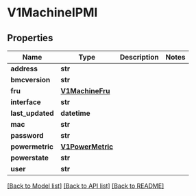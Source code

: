 # V1MachineIPMI

## Properties
Name | Type | Description | Notes
------------ | ------------- | ------------- | -------------
**address** | **str** |  | 
**bmcversion** | **str** |  | 
**fru** | [**V1MachineFru**](V1MachineFru.md) |  | 
**interface** | **str** |  | 
**last_updated** | **datetime** |  | 
**mac** | **str** |  | 
**password** | **str** |  | 
**powermetric** | [**V1PowerMetric**](V1PowerMetric.md) |  | 
**powerstate** | **str** |  | 
**user** | **str** |  | 

[[Back to Model list]](../README.md#documentation-for-models) [[Back to API list]](../README.md#documentation-for-api-endpoints) [[Back to README]](../README.md)


